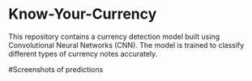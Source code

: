# Know-Your-Currency

This repository contains a currency detection model built using Convolutional Neural Networks (CNN).
The model is trained to classify different types of currency notes accurately.

#Screenshots of predictions

